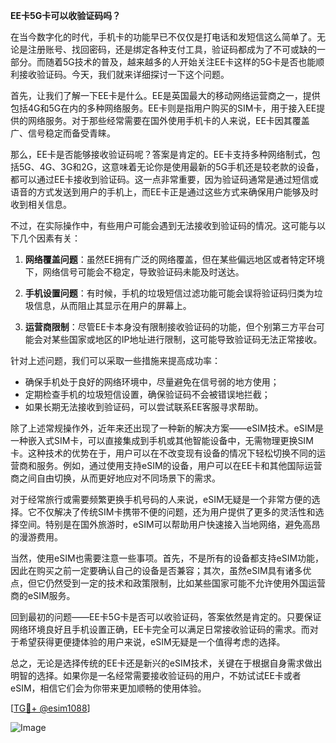 **EE卡5G卡可以收验证码吗？**

在当今数字化的时代，手机卡的功能早已不仅仅是打电话和发短信这么简单了。无论是注册账号、找回密码，还是绑定各种支付工具，验证码都成为了不可或缺的一部分。而随着5G技术的普及，越来越多的人开始关注EE卡这样的5G卡是否也能顺利接收验证码。今天，我们就来详细探讨一下这个问题。

首先，让我们了解一下EE卡是什么。EE是英国最大的移动网络运营商之一，提供包括4G和5G在内的多种网络服务。EE卡则是指用户购买的SIM卡，用于接入EE提供的网络服务。对于那些经常需要在国外使用手机卡的人来说，EE卡因其覆盖广、信号稳定而备受青睐。

那么，EE卡是否能够接收验证码呢？答案是肯定的。EE卡支持多种网络制式，包括5G、4G、3G和2G，这意味着无论你是使用最新的5G手机还是较老款的设备，都可以通过EE卡接收到验证码。这一点非常重要，因为验证码通常是通过短信或语音的方式发送到用户的手机上，而EE卡正是通过这些方式来确保用户能够及时收到相关信息。

不过，在实际操作中，有些用户可能会遇到无法接收到验证码的情况。这可能与以下几个因素有关：

1. **网络覆盖问题**：虽然EE拥有广泛的网络覆盖，但在某些偏远地区或者特定环境下，网络信号可能会不稳定，导致验证码未能及时送达。
   
2. **手机设置问题**：有时候，手机的垃圾短信过滤功能可能会误将验证码归类为垃圾信息，从而阻止其显示在用户的屏幕上。
   
3. **运营商限制**：尽管EE卡本身没有限制接收验证码的功能，但个别第三方平台可能会对某些国家或地区的IP地址进行限制，这可能导致验证码无法正常接收。

针对上述问题，我们可以采取一些措施来提高成功率：

- 确保手机处于良好的网络环境中，尽量避免在信号弱的地方使用；
- 定期检查手机的垃圾短信设置，确保验证码不会被错误地拦截；
- 如果长期无法接收到验证码，可以尝试联系EE客服寻求帮助。

除了上述常规操作外，近年来还出现了一种新的解决方案——eSIM技术。eSIM是一种嵌入式SIM卡，可以直接集成到手机或其他智能设备中，无需物理更换SIM卡。这种技术的优势在于，用户可以在不改变现有设备的情况下轻松切换不同的运营商和服务。例如，通过使用支持eSIM的设备，用户可以在EE卡和其他国际运营商之间自由切换，从而更好地应对不同场景下的需求。

对于经常旅行或需要频繁更换手机号码的人来说，eSIM无疑是一个非常方便的选择。它不仅解决了传统SIM卡携带不便的问题，还为用户提供了更多的灵活性和选择空间。特别是在国外旅游时，eSIM可以帮助用户快速接入当地网络，避免高昂的漫游费用。

当然，使用eSIM也需要注意一些事项。首先，不是所有的设备都支持eSIM功能，因此在购买之前一定要确认自己的设备是否兼容；其次，虽然eSIM具有诸多优点，但它仍然受到一定的技术和政策限制，比如某些国家可能不允许使用外国运营商的eSIM服务。

回到最初的问题——EE卡5G卡是否可以收验证码，答案依然是肯定的。只要保证网络环境良好且手机设置正确，EE卡完全可以满足日常接收验证码的需求。而对于希望获得更便捷体验的用户来说，eSIM无疑是一个值得考虑的选择。

总之，无论是选择传统的EE卡还是新兴的eSIM技术，关键在于根据自身需求做出明智的选择。如果你是一名经常需要接收验证码的用户，不妨试试EE卡或者eSIM，相信它们会为你带来更加顺畅的使用体验。

[[TG💪+ @esim1088](https://t.me/s/esim1088)]

![Image](https://i.postimg.cc/4NQfJmqS/Snipaste-2025-05-13-00-14-12.png)